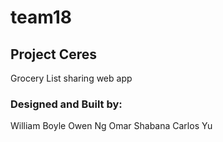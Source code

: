 # team18

## Project Ceres

Grocery List sharing web app

### Designed and Built by:

William Boyle
Owen Ng
Omar Shabana
Carlos Yu